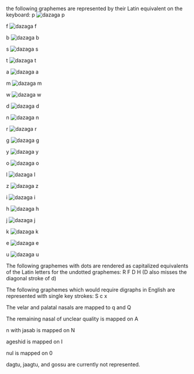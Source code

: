 the following graphemes are represented by their Latin equivalent on the keyboard:
p ![dazaga p](https://raw.githubusercontent.com/glottotopia/dazaga/gh-pages/imgs/p.png)

f ![dazaga f](https://raw.githubusercontent.com/glottotopia/dazaga/gh-pages/imgs/f.png)

b ![dazaga b](https://raw.githubusercontent.com/glottotopia/dazaga/gh-pages/imgs/b.png)

s ![dazaga s](https://raw.githubusercontent.com/glottotopia/dazaga/gh-pages/imgs/s.png)

t ![dazaga t](https://raw.githubusercontent.com/glottotopia/dazaga/gh-pages/imgs/t.png)

a ![dazaga a](https://raw.githubusercontent.com/glottotopia/dazaga/gh-pages/imgs/a.png)

m ![dazaga m](https://raw.githubusercontent.com/glottotopia/dazaga/gh-pages/imgs/m.png)

w ![dazaga w](https://raw.githubusercontent.com/glottotopia/dazaga/gh-pages/imgs/w.png)

d ![dazaga d](https://raw.githubusercontent.com/glottotopia/dazaga/gh-pages/imgs/d.png)

n ![dazaga n](https://raw.githubusercontent.com/glottotopia/dazaga/gh-pages/imgs/n.png)

r ![dazaga r](https://raw.githubusercontent.com/glottotopia/dazaga/gh-pages/imgs/r.png)

g ![dazaga g](https://raw.githubusercontent.com/glottotopia/dazaga/gh-pages/imgs/g.png)

y ![dazaga y](https://raw.githubusercontent.com/glottotopia/dazaga/gh-pages/imgs/y.png)

o ![dazaga o](https://raw.githubusercontent.com/glottotopia/dazaga/gh-pages/imgs/o.png)

l ![dazaga l](https://raw.githubusercontent.com/glottotopia/dazaga/gh-pages/imgs/l.png)

z ![dazaga z](https://raw.githubusercontent.com/glottotopia/dazaga/gh-pages/imgs/z.png)

i ![dazaga i](https://raw.githubusercontent.com/glottotopia/dazaga/gh-pages/imgs/i.png)

h ![dazaga h](https://raw.githubusercontent.com/glottotopia/dazaga/gh-pages/imgs/h.png)

j ![dazaga j](https://raw.githubusercontent.com/glottotopia/dazaga/gh-pages/imgs/j.png)

k ![dazaga k](https://raw.githubusercontent.com/glottotopia/dazaga/gh-pages/imgs/k.png)

e ![dazaga e](https://raw.githubusercontent.com/glottotopia/dazaga/gh-pages/imgs/e.png)

u ![dazaga u](https://raw.githubusercontent.com/glottotopia/dazaga/gh-pages/imgs/u.png)

The following graphemes with dots are rendered as capitalized equivalents of the Latin letters for the undotted graphemes: R F D H
(D also misses the diagonal stroke of d)

The following graphemes which would require digraphs in English are represented with single key strokes: S c x 

The velar and palatal nasals are mapped to q and Q

The remaining nasal of unclear quality is mapped on A 

n with jasab is mapped on N

ageshid is mapped on I

nul is mapped on 0

dagtu, jaagtu, and gossu are currently not represented. 

